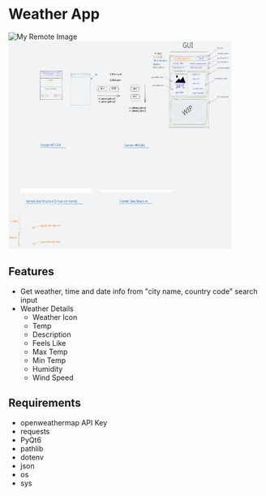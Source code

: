 # Weather App
![My Remote Image](https://i.imgur.com/sxvwMsf.png)  <img src="ui.excalidraw.svg" alt="My Icon" width="440" height="410">

## Features
- Get weather, time and date info from "city name, country code" search input
- Weather Details
    - Weather Icon
    - Temp
    - Description
    - Feels Like
    - Max Temp
    - Min Temp
    - Humidity
    - Wind Speed

## Requirements
- openweathermap API Key
- requests
- PyQt6
- pathlib
- dotenv
- json
- os
- sys

